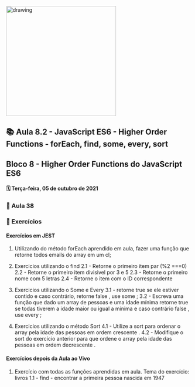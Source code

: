 <img src="https://user-images.githubusercontent.com/87394535/129942939-007fc304-2ac0-431d-b018-685951e5750f.png" alt="drawing" width="300"/>

## 📚 Aula 8.2 - JavaScript ES6 - Higher Order Functions - forEach, find, some, every, sort

## Bloco 8 - Higher Order Functions do JavaScript ES6

#### 🗓️ Terça-feira, 05 de outubro de 2021

### 📖 Aula 38

### 📓 Exercícios

#### Exercícios em JEST

1.  Utilizando do método forEach aprendido em aula, fazer uma função que retorne todos emails do array em um cl;

2.  Exercicios utilizando o find
    2.1 - Retorne o primeiro item par (%2 ===0)
    2.2 - Retorne o primeiro item divisivel por 3 e 5
    2.3 - Retorne o primeiro nome com 5 letras
    2.4 - Retorne o item com o ID correspondente

3.  Exercicios utilizando o Some e Every
    3.1 - retorne true se ele estiver contido e caso contrário, retorne false , use some ;
    3.2 - Escreva uma função que dado um array de pessoas e uma idade mínima retorne true se todas tiverem a idade maior ou igual a mínima e caso contrário false , use every ;

4.  Exercicios utilizando o método Sort
    4.1 - Utilize a sort para ordenar o array pela idade das pessoas em ordem crescente .
    4.2 - Modifique o sort do exercício anterior para que ordene o array pela idade das pessoas em ordem decrescente .

#### Exercícios depois da Aula ao Vivo

1. Exercício com todas as funções aprendidas em aula. Tema do exercício: livros
   1.1 - find - encontrar a primeira pessoa nascida em 1947
